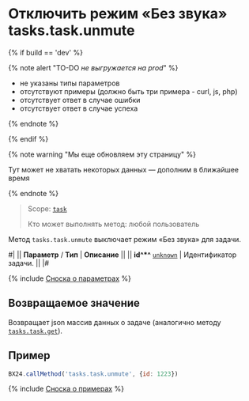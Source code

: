 # Отключить режим «Без звука» tasks.task.unmute

{% if build == 'dev' %}

{% note alert "TO-DO _не выгружается на prod_" %}

- не указаны типы параметров
- отсутствуют примеры (должно быть три примера - curl, js, php)
- отсутствует ответ в случае ошибки
- отсутствует ответ в случае успеха
 
{% endnote %}

{% endif %}

{% note warning "Мы еще обновляем эту страницу" %}

Тут может не хватать некоторых данных — дополним в ближайшее время

{% endnote %}

> Scope: [`task`](../scopes/permissions.md)
>
> Кто может выполнять метод: любой пользователь

Метод `tasks.task.unmute` выключает режим «Без звука» для задачи.

#|
|| **Параметр** / **Тип** | **Описание** ||
|| **id^*^**
[`unknown`](../data-types.md) | Идентификатор задачи. ||
|#

{% include [Сноска о параметрах](../../_includes/required.md) %}

## Возвращаемое значение

Возвращает json массив данных о задаче (аналогично методу [`tasks.task.get`](./tasks-task-get.md)).

## Пример

```js
BX24.callMethod('tasks.task.unmute', {id: 1223})
```

{% include [Сноска о примерах](../../_includes/examples.md) %}
